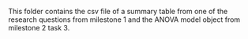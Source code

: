 This folder contains the csv file of a summary table from one of the research questions from milestone 1 and the ANOVA model object from milestone 2 task 3. 